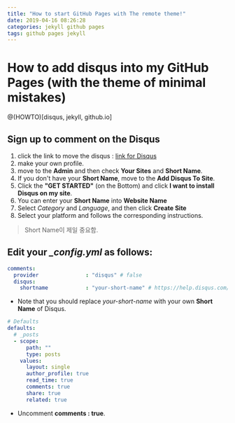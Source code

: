 ```yaml
---
title: "How to start GitHub Pages with The remote theme!"
date: 2019-04-16 08:26:28
categories: jekyll github pages
tags: github pages jekyll
---
```


# How to add disqus into my GitHub Pages (with the theme of minimal mistakes)
@(HOWTO)[disqus, jekyll, github.io]

## Sign up to comment on the Disqus

1. click the link to move the disqus :  [link for Disqus](https://disqus.com/profile/signup/)
2. make your own profile.
3. move to the **Admin** and then check **Your Sites** and **Short Name**.
4. If you don't have your **Short Name**, move to the **Add Disqus To Site**.
5. Click the **"GET STARTED"** (on the Bottom) and click **I want to install Disqus on my site**.
6. You can enter your **Short Name** into **Website Name**
7. Select *Category* and *Language*, and then click **Create Site**
8. Select your platform and follows the corresponding instructions.
 
> Short Name이 제일 중요함.
 
## Edit your *_config.yml* as follows:

```yml
comments:
  provider               : "disqus" # false
  disqus:
    shortname            : "your-short-name" # https://help.disqus.com/customer/portal/articles/466208-what-s-a-shortname-
```

* Note that you should replace *your-short-name* with your own **Short Name** of Disqus.

```yml
# Defaults
defaults:
  # _posts
  - scope:
      path: ""
      type: posts
    values:
      layout: single
      author_profile: true
      read_time: true
      comments: true
      share: true
      related: true
```

* Uncomment **comments : true**.
